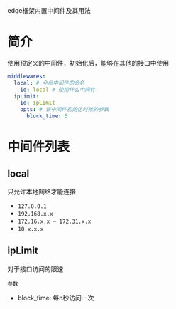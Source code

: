 edge框架内置中间件及其用法

# 简介

使用预定义的中间件，初始化后，能够在其他的接口中使用

```yaml
middlewares:
  local: # 全局中间件的命名
    id: local # 使用什么中间件
  ipLimit:
    id: ipLimit
    opts: # 该中间件初始化时候的参数
      block_time: 5
```

# 中间件列表

## local

只允许本地网络才能连接

- `127.0.0.1`
- `192.168.x.x`
- `172.16.x.x ~ 172.31.x.x`
- `10.x.x.x`

## ipLimit

对于接口访问的限速

`参数`

- block_time: 每n秒访问一次
